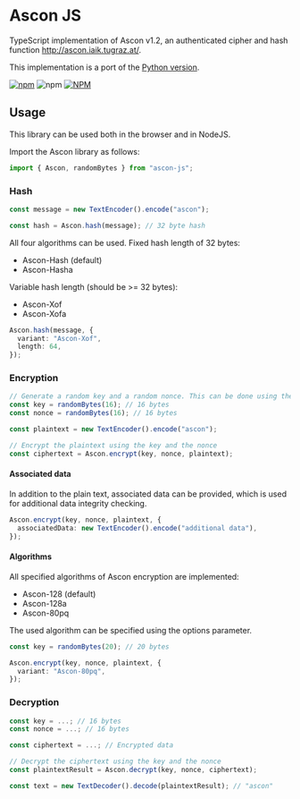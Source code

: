 # Ascon JS

TypeScript implementation of Ascon v1.2, an authenticated cipher and hash function http://ascon.iaik.tugraz.at/.

This implementation is a port of the [Python version](https://github.com/meichlseder/pyascon).

[![npm](https://img.shields.io/npm/v/ascon-js)](https://www.npmjs.com/package/ascon-js) ![npm](https://img.shields.io/npm/dw/ascon-js) [![NPM](https://img.shields.io/npm/l/ascon-js)](https://github.com/Simolation/ascon-js/blob/main/LICENSE)

## Usage

This library can be used both in the browser and in NodeJS.

Import the Ascon library as follows:

```ts
import { Ascon, randomBytes } from "ascon-js";
```

### Hash

```ts
const message = new TextEncoder().encode("ascon");

const hash = Ascon.hash(message); // 32 byte hash
```

All four algorithms can be used. Fixed hash length of 32 bytes:

- Ascon-Hash (default)
- Ascon-Hasha

Variable hash length (should be >= 32 bytes):

- Ascon-Xof
- Ascon-Xofa

```ts
Ascon.hash(message, {
  variant: "Ascon-Xof",
  length: 64,
});
```

### Encryption

```ts
// Generate a random key and a random nonce. This can be done using the helper method randomBytes
const key = randomBytes(16); // 16 bytes
const nonce = randomBytes(16); // 16 bytes

const plaintext = new TextEncoder().encode("ascon");

// Encrypt the plaintext using the key and the nonce
const ciphertext = Ascon.encrypt(key, nonce, plaintext);
```

#### Associated data

In addition to the plain text, associated data can be provided, which is used for additional data integrity checking.

```ts
Ascon.encrypt(key, nonce, plaintext, {
  associatedData: new TextEncoder().encode("additional data"),
});
```

#### Algorithms

All specified algorithms of Ascon encryption are implemented:

- Ascon-128 (default)
- Ascon-128a
- Ascon-80pq

The used algorithm can be specified using the options parameter.

```ts
const key = randomBytes(20); // 20 bytes

Ascon.encrypt(key, nonce, plaintext, {
  variant: "Ascon-80pq",
});
```

### Decryption

```ts
const key = ...; // 16 bytes
const nonce = ...; // 16 bytes

const ciphertext = ...; // Encrypted data

// Decrypt the ciphertext using the key and the nonce
const plaintextResult = Ascon.decrypt(key, nonce, ciphertext);

const text = new TextDecoder().decode(plaintextResult); // "ascon"
```
